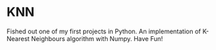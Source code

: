 # KNN
Fished out one of my first projects in Python. An implementation of K-Nearest Neighbours algorithm with Numpy.
Have Fun!
